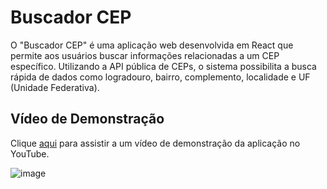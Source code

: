 # Buscador CEP

O "Buscador CEP" é uma aplicação web desenvolvida em React que permite aos usuários buscar informações relacionadas a um CEP específico. Utilizando a API pública de CEPs, o sistema possibilita a busca rápida de dados como logradouro, bairro, complemento, localidade e UF (Unidade Federativa).

## Vídeo de Demonstração

Clique [aqui](https://youtu.be/0xh2YqjQOHQ) para assistir a um vídeo de demonstração da aplicação no YouTube.



![image](https://github.com/Daniel-Mingoranse/buscaCEP/assets/50594387/6e72e35e-9ee7-488f-a60a-bc5b7b9d068e)
